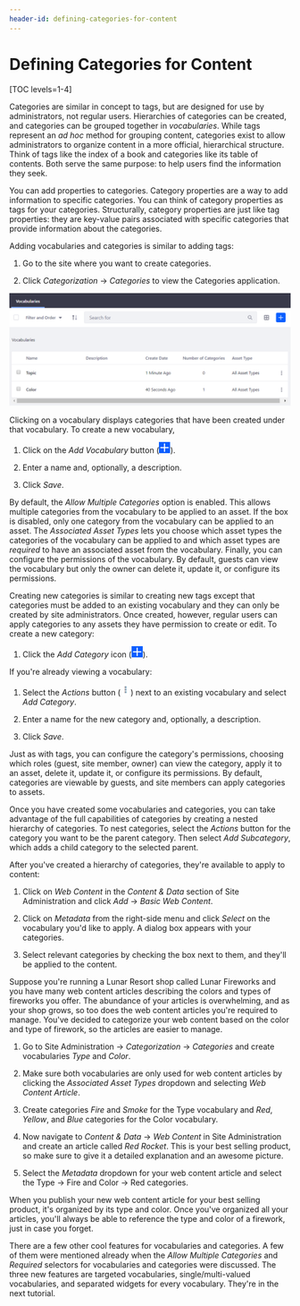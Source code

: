 ```yaml
---
header-id: defining-categories-for-content
---
```


# Defining Categories for Content

[TOC levels=1-4]

Categories are similar in concept to tags, but are designed for use by
administrators, not regular users. Hierarchies of categories can be created, and
categories can be grouped together in *vocabularies*. While tags represent an
*ad hoc* method for grouping content, categories exist to allow administrators
to organize content in a more official, hierarchical structure. Think of tags
like the index of a book and categories like its table of contents. Both serve
the same purpose: to help users find the information they seek.

You can add properties to categories. Category properties are a way to add
information to specific categories. You can think of category properties as tags
for your categories. Structurally, category properties are just like tag
properties: they are key-value pairs associated with specific categories that
provide information about the categories.

Adding vocabularies and categories is similar to adding tags:

1.  Go to the site where you want to create categories.

2.  Click *Categorization* &rarr; *Categories* to view the Categories 
    application.

![Figure 1: After adding new vocabularies, you'll notice your vocabularies indicate the amount of categories existing beneath them.](../../../images/vocabulary-list.png)

Clicking on a vocabulary displays categories that have been created under that
vocabulary. To create a new vocabulary,

1.  Click on the *Add Vocabulary* button (![Add Vocabulary](../../../images/icon-add.png)).

2.  Enter a name and, optionally, a description.

3.  Click *Save*.

By default, the *Allow Multiple Categories* option is enabled. This allows 
multiple categories from the vocabulary to be applied to an asset. If the box 
is disabled, only one category from the vocabulary can be applied to an asset. 
The *Associated Asset Types* lets you choose which asset types the categories 
of the vocabulary can be applied to and which asset types are *required* to have
an associated asset from the vocabulary. Finally, you can configure the
permissions of the vocabulary. By default, guests can view the
vocabulary but only the owner can delete it, update it, or configure its
permissions.

Creating new categories is similar to creating new tags except that categories
must be added to an existing vocabulary and they can only be created by site
administrators. Once created, however, regular users can apply categories to any
assets they have permission to create or edit. To create a new category:

1.  Click the *Add Category* icon (![Add Category](../../../images/icon-add.png)).

If you're already viewing a vocabulary:

1.  Select the *Actions* button (![Actions](../../../images/icon-actions.png))
    next to an existing vocabulary and select *Add Category*.

2.  Enter a name for the new category and, optionally, a description.

3.  Click *Save*.

Just as with tags, you can configure the category's permissions, choosing which
roles (guest, site member, owner) can view the category, apply it to an asset,
delete it, update it, or configure its permissions. By default, categories are
viewable by guests, and site members can apply categories to assets. 

Once you have created some vocabularies and categories, you can take advantage
of the full capabilities of categories by creating a nested hierarchy of
categories. To nest categories, select the *Actions* button for the category you
want to be the parent category. Then select *Add Subcategory*, which adds
a child category to the selected parent.

After you've created a hierarchy of categories, they're available to apply to
content: 

1.  Click on *Web Content* in the *Content & Data* section of Site
    Administration and click *Add* &rarr; *Basic Web Content*. 
 
2.  Click on *Metadata* from the right-side menu and click *Select* on the
    vocabulary you'd like to apply. A dialog box appears with your categories.
 
3.  Select relevant categories by checking the box next to them, and they'll
    be applied to the content.

Suppose you're running a Lunar Resort shop called Lunar Fireworks and you have
many web content articles describing the colors and types of fireworks you
offer. The abundance of your articles is overwhelming, and as your shop grows,
so too does the web content articles you're required to manage. You've decided
to categorize your web content based on the color and type of firework, so the
articles are easier to manage.

1.  Go to Site Administration &rarr; *Categorization* &rarr; *Categories* and
    create vocabularies *Type* and *Color*.

2.  Make sure both vocabularies are only used for web content articles by 
    clicking the *Associated Asset Types* dropdown and selecting *Web Content 
    Article*.

3.  Create categories *Fire* and *Smoke* for the Type vocabulary and *Red*, 
    *Yellow*, and *Blue* categories for the Color vocabulary.

4.  Now navigate to *Content & Data* &rarr; *Web Content* in Site Administration
    and create an article called *Red Rocket*. This is your best selling
    product, so make sure to give it a detailed explanation and an awesome
    picture.

5.  Select the *Metadata* dropdown for your web content article and select the 
    Type &rarr; Fire and Color &rarr; Red categories.

When you publish your new web content article for your best selling product,
it's organized by its type and color. Once you've organized all your articles,
you'll always be able to reference the type and color of a firework, just in
case you forget.

There are a few other cool features for vocabularies and categories. A few of
them were mentioned already when the *Allow Multiple Categories* and *Required*
selectors for vocabularies and categories were discussed. The three new
features are targeted vocabularies, single/multi-valued vocabularies, and
separated widgets for every vocabulary. They're in the next tutorial.
